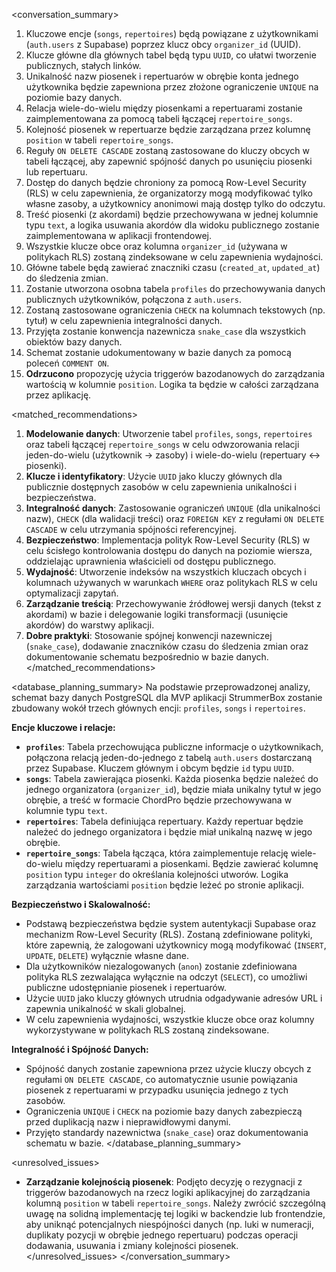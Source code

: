 <conversation_summary>
<decisions>
1.  Kluczowe encje (`songs`, `repertoires`) będą powiązane z użytkownikami (`auth.users` z Supabase) poprzez klucz obcy `organizer_id` (UUID).
2.  Klucze główne dla głównych tabel będą typu `UUID`, co ułatwi tworzenie publicznych, stałych linków.
3.  Unikalność nazw piosenek i repertuarów w obrębie konta jednego użytkownika będzie zapewniona przez złożone ograniczenie `UNIQUE` na poziomie bazy danych.
4.  Relacja wiele-do-wielu między piosenkami a repertuarami zostanie zaimplementowana za pomocą tabeli łączącej `repertoire_songs`.
5.  Kolejność piosenek w repertuarze będzie zarządzana przez kolumnę `position` w tabeli `repertoire_songs`.
6.  Reguły `ON DELETE CASCADE` zostaną zastosowane do kluczy obcych w tabeli łączącej, aby zapewnić spójność danych po usunięciu piosenki lub repertuaru.
7.  Dostęp do danych będzie chroniony za pomocą Row-Level Security (RLS) w celu zapewnienia, że organizatorzy mogą modyfikować tylko własne zasoby, a użytkownicy anonimowi mają dostęp tylko do odczytu.
8.  Treść piosenki (z akordami) będzie przechowywana w jednej kolumnie typu `text`, a logika usuwania akordów dla widoku publicznego zostanie zaimplementowana w aplikacji frontendowej.
9.  Wszystkie klucze obce oraz kolumna `organizer_id` (używana w politykach RLS) zostaną zindeksowane w celu zapewnienia wydajności.
10. Główne tabele będą zawierać znaczniki czasu (`created_at`, `updated_at`) do śledzenia zmian.
11. Zostanie utworzona osobna tabela `profiles` do przechowywania danych publicznych użytkowników, połączona z `auth.users`.
12. Zostaną zastosowane ograniczenia `CHECK` na kolumnach tekstowych (np. tytuł) w celu zapewnienia integralności danych.
13. Przyjęta zostanie konwencja nazewnicza `snake_case` dla wszystkich obiektów bazy danych.
14. Schemat zostanie udokumentowany w bazie danych za pomocą poleceń `COMMENT ON`.
15. **Odrzucono** propozycję użycia triggerów bazodanowych do zarządzania wartością w kolumnie `position`. Logika ta będzie w całości zarządzana przez aplikację.
</decisions>

<matched_recommendations>
1.  **Modelowanie danych**: Utworzenie tabel `profiles`, `songs`, `repertoires` oraz tabeli łączącej `repertoire_songs` w celu odwzorowania relacji jeden-do-wielu (użytkownik -> zasoby) i wiele-do-wielu (repertuary <-> piosenki).
2.  **Klucze i identyfikatory**: Użycie `UUID` jako kluczy głównych dla publicznie dostępnych zasobów w celu zapewnienia unikalności i bezpieczeństwa.
3.  **Integralność danych**: Zastosowanie ograniczeń `UNIQUE` (dla unikalności nazw), `CHECK` (dla walidacji treści) oraz `FOREIGN KEY` z regułami `ON DELETE CASCADE` w celu utrzymania spójności referencyjnej.
4.  **Bezpieczeństwo**: Implementacja polityk Row-Level Security (RLS) w celu ścisłego kontrolowania dostępu do danych na poziomie wiersza, oddzielając uprawnienia właścicieli od dostępu publicznego.
5.  **Wydajność**: Utworzenie indeksów na wszystkich kluczach obcych i kolumnach używanych w warunkach `WHERE` oraz politykach RLS w celu optymalizacji zapytań.
6.  **Zarządzanie treścią**: Przechowywanie źródłowej wersji danych (tekst z akordami) w bazie i delegowanie logiki transformacji (usunięcie akordów) do warstwy aplikacji.
7.  **Dobre praktyki**: Stosowanie spójnej konwencji nazewniczej (`snake_case`), dodawanie znaczników czasu do śledzenia zmian oraz dokumentowanie schematu bezpośrednio w bazie danych.
</matched_recommendations>

<database_planning_summary>
Na podstawie przeprowadzonej analizy, schemat bazy danych PostgreSQL dla MVP aplikacji StrummerBox zostanie zbudowany wokół trzech głównych encji: `profiles`, `songs` i `repertoires`.

**Encje kluczowe i relacje:**
-   **`profiles`**: Tabela przechowująca publiczne informacje o użytkownikach, połączona relacją jeden-do-jednego z tabelą `auth.users` dostarczaną przez Supabase. Kluczem głównym i obcym będzie `id` typu `UUID`.
-   **`songs`**: Tabela zawierająca piosenki. Każda piosenka będzie należeć do jednego organizatora (`organizer_id`), będzie miała unikalny tytuł w jego obrębie, a treść w formacie ChordPro będzie przechowywana w kolumnie typu `text`.
-   **`repertoires`**: Tabela definiująca repertuary. Każdy repertuar będzie należeć do jednego organizatora i będzie miał unikalną nazwę w jego obrębie.
-   **`repertoire_songs`**: Tabela łącząca, która zaimplementuje relację wiele-do-wielu między repertuarami a piosenkami. Będzie zawierać kolumnę `position` typu `integer` do określania kolejności utworów. Logika zarządzania wartościami `position` będzie leżeć po stronie aplikacji.

**Bezpieczeństwo i Skalowalność:**
-   Podstawą bezpieczeństwa będzie system autentykacji Supabase oraz mechanizm Row-Level Security (RLS). Zostaną zdefiniowane polityki, które zapewnią, że zalogowani użytkownicy mogą modyfikować (`INSERT`, `UPDATE`, `DELETE`) wyłącznie własne dane.
-   Dla użytkowników niezalogowanych (`anon`) zostanie zdefiniowana polityka RLS zezwalająca wyłącznie na odczyt (`SELECT`), co umożliwi publiczne udostępnianie piosenek i repertuarów.
-   Użycie `UUID` jako kluczy głównych utrudnia odgadywanie adresów URL i zapewnia unikalność w skali globalnej.
-   W celu zapewnienia wydajności, wszystkie klucze obce oraz kolumny wykorzystywane w politykach RLS zostaną zindeksowane.

**Integralność i Spójność Danych:**
-   Spójność danych zostanie zapewniona przez użycie kluczy obcych z regułami `ON DELETE CASCADE`, co automatycznie usunie powiązania piosenek z repertuarami w przypadku usunięcia jednego z tych zasobów.
-   Ograniczenia `UNIQUE` i `CHECK` na poziomie bazy danych zabezpieczą przed duplikacją nazw i nieprawidłowymi danymi.
-   Przyjęto standardy nazewnictwa (`snake_case`) oraz dokumentowania schematu w bazie.
</database_planning_summary>

<unresolved_issues>
-   **Zarządzanie kolejnością piosenek**: Podjęto decyzję o rezygnacji z triggerów bazodanowych na rzecz logiki aplikacyjnej do zarządzania kolumną `position` w tabeli `repertoire_songs`. Należy zwrócić szczególną uwagę na solidną implementację tej logiki w backendzie lub frontendzie, aby uniknąć potencjalnych niespójności danych (np. luki w numeracji, duplikaty pozycji w obrębie jednego repertuaru) podczas operacji dodawania, usuwania i zmiany kolejności piosenek.
</unresolved_issues>
</conversation_summary>
